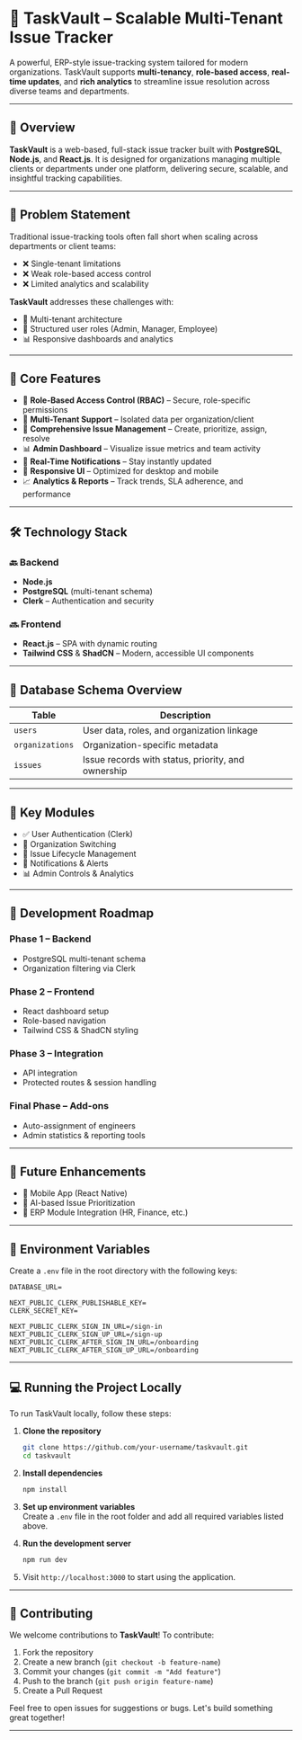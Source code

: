 # 🧠 TaskVault – Scalable Multi-Tenant Issue Tracker

A powerful, ERP-style issue-tracking system tailored for modern organizations. TaskVault supports **multi-tenancy**, **role-based access**, **real-time updates**, and **rich analytics** to streamline issue resolution across diverse teams and departments.

---

## 🚀 Overview

**TaskVault** is a web-based, full-stack issue tracker built with **PostgreSQL**, **Node.js**, and **React.js**. It is designed for organizations managing multiple clients or departments under one platform, delivering secure, scalable, and insightful tracking capabilities.

---

## 🎯 Problem Statement

Traditional issue-tracking tools often fall short when scaling across departments or client teams:

- ❌ Single-tenant limitations  
- ❌ Weak role-based access control  
- ❌ Limited analytics and scalability

**TaskVault** addresses these challenges with:

- 🏢 Multi-tenant architecture  
- 🔐 Structured user roles (Admin, Manager, Employee)  
- 📊 Responsive dashboards and analytics

---

## 🧩 Core Features

- 🔐 **Role-Based Access Control (RBAC)** – Secure, role-specific permissions  
- 🏢 **Multi-Tenant Support** – Isolated data per organization/client  
- 🧾 **Comprehensive Issue Management** – Create, prioritize, assign, resolve  
- 📊 **Admin Dashboard** – Visualize issue metrics and team activity  
- 🔔 **Real-Time Notifications** – Stay instantly updated  
- 📱 **Responsive UI** – Optimized for desktop and mobile  
- 📈 **Analytics & Reports** – Track trends, SLA adherence, and performance  

---

## 🛠️ Technology Stack

### 🔙 Backend

- **Node.js**
- **PostgreSQL** (multi-tenant schema)
- **Clerk** – Authentication and security

### 🔜 Frontend

- **React.js** – SPA with dynamic routing
- **Tailwind CSS** & **ShadCN** – Modern, accessible UI components

---

## 🧱 Database Schema Overview

| Table           | Description                                |
|------------------|--------------------------------------------|
| `users`          | User data, roles, and organization linkage |
| `organizations`  | Organization-specific metadata             |
| `issues`         | Issue records with status, priority, and ownership |

---

## 📌 Key Modules

- ✅ User Authentication (Clerk)  
- 🔄 Organization Switching  
- 🔧 Issue Lifecycle Management  
- 🔔 Notifications & Alerts  
- 📊 Admin Controls & Analytics

---

## 📅 Development Roadmap

### Phase 1 – Backend

- PostgreSQL multi-tenant schema  
- Organization filtering via Clerk  

### Phase 2 – Frontend

- React dashboard setup  
- Role-based navigation  
- Tailwind CSS & ShadCN styling  

### Phase 3 – Integration

- API integration  
- Protected routes & session handling  

### Final Phase – Add-ons

- Auto-assignment of engineers  
- Admin statistics & reporting tools  

---

## 🔮 Future Enhancements

- 📱 Mobile App (React Native)  
- 🤖 AI-based Issue Prioritization  
- 📂 ERP Module Integration (HR, Finance, etc.)  

---

## 📄 Environment Variables

Create a `.env` file in the root directory with the following keys:

```env
DATABASE_URL=

NEXT_PUBLIC_CLERK_PUBLISHABLE_KEY=
CLERK_SECRET_KEY=

NEXT_PUBLIC_CLERK_SIGN_IN_URL=/sign-in
NEXT_PUBLIC_CLERK_SIGN_UP_URL=/sign-up
NEXT_PUBLIC_CLERK_AFTER_SIGN_IN_URL=/onboarding
NEXT_PUBLIC_CLERK_AFTER_SIGN_UP_URL=/onboarding
```

---

## 💻 Running the Project Locally

To run TaskVault locally, follow these steps:

1. **Clone the repository**  
   ```bash
   git clone https://github.com/your-username/taskvault.git
   cd taskvault
   ```

2. **Install dependencies**  
   ```bash
   npm install
   ```

3. **Set up environment variables**  
   Create a `.env` file in the root folder and add all required variables listed above.

4. **Run the development server**  
   ```bash
   npm run dev
   ```

5. Visit `http://localhost:3000` to start using the application.

---

## 🤝 Contributing

We welcome contributions to **TaskVault**! To contribute:

1. Fork the repository  
2. Create a new branch (`git checkout -b feature-name`)  
3. Commit your changes (`git commit -m "Add feature"`)  
4. Push to the branch (`git push origin feature-name`)  
5. Create a Pull Request

Feel free to open issues for suggestions or bugs. Let's build something great together!

---
